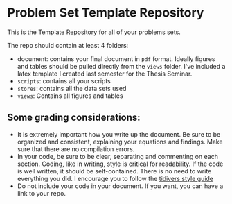 # Problem Set Template Repository

This is the Template Repository for all of your problems sets.

The repo should contain at least 4 folders:

- document: contains your final document in `pdf` format. Ideally figures and tables should be pulled directly from the `views` folder. I've included a latex template I created last semester for the Thesis Seminar.
- `scripts`: contains all your scripts
- `stores`: contains all the data sets used
- `views`: Contains all figures and tables



## Some grading considerations: 

- It is extremely important how you write up the document. Be sure to be organized and consistent, explaining your equations and findings. Make sure that there are no compilation errors.
- In your code, be sure to be clear, separating and commenting on each section.  Coding, like in writing, style is critical for readability.  If the code is well written, it should be self-contained. There is no need to write everything you did.  I encourage you to follow the [tidivers style guide](https://style.tidyverse.org/)
- Do not include your code in your document. If you want, you can have a link to your repo.

